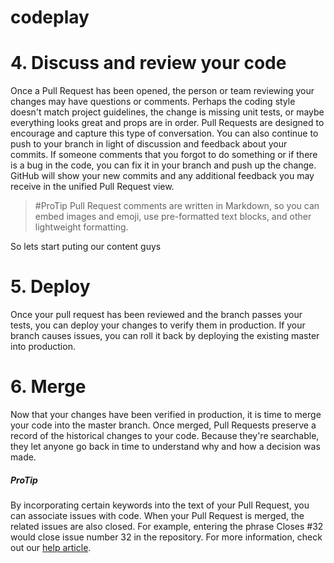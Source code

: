 # codeplay

# 4. Discuss and review your code
Once a Pull Request has been opened, the person or team reviewing your changes may have questions or comments. Perhaps the coding style doesn't match project guidelines, the change is missing unit tests, or maybe everything looks great and props are in order. Pull Requests are designed to encourage and capture this type of conversation.
You can also continue to push to your branch in light of discussion and feedback about your commits. If someone comments that you forgot to do something or if there is a bug in the code, you can fix it in your branch and push up the change. GitHub will show your new commits and any additional feedback you may receive in the unified Pull Request view.

> #ProTip
Pull Request comments are written in Markdown, so you can embed images and emoji, use pre-formatted text blocks, and other lightweight formatting.


So lets start puting our content guys



# 5. Deploy

   Once your pull request has been reviewed and the branch passes your tests, you can deploy your changes to verify them in production. If your branch causes issues, you can roll it back by deploying the existing master into production.


# 6. Merge

   Now that your changes have been verified in production, it is time to merge your code into the master branch.
Once merged, Pull Requests preserve a record of the historical changes to your code. Because they're searchable, they let anyone go back in time to understand why and how a decision was made.


##### ProTip

   By incorporating certain keywords into the text of your Pull Request, you can associate issues with code. When your Pull Request is merged, the related issues are also closed. For example, entering the phrase Closes #32 would close issue number 32 in the repository. For more information, check out our [help article](https://help.github.com/articles/closing-issues-via-commit-messages/).





